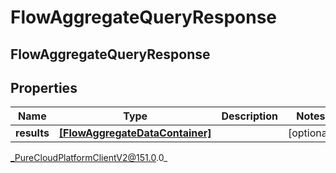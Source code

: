 # FlowAggregateQueryResponse

## FlowAggregateQueryResponse

## Properties

|Name | Type | Description | Notes|
|------------ | ------------- | ------------- | -------------|
| **results** | [**[FlowAggregateDataContainer]**](FlowAggregateDataContainer) |  | [optional] |



_PureCloudPlatformClientV2@151.0.0_
